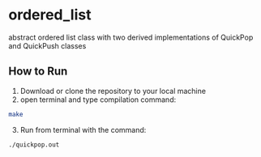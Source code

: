 # ordered_list
abstract ordered list class with two derived implementations of QuickPop and QuickPush classes

## How to Run

1.  Download or clone the repository to your local machine
2.  open terminal and type compilation command:
```sh
make
```
3.  Run from terminal with the command:
```sh
./quickpop.out
